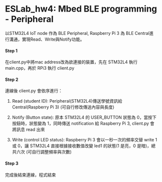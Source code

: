 # ESLab_hw4: Mbed BLE programming - Peripheral

以STM32L4 IoT node 作為 BLE Peripheral, Raspberry Pi 3 為 BLE Central進行溝通，實現Read、Write與Notify功能。

#### Step 1
在client.py中將mac address改為欲連接的裝置，先在 STM32L4 執行 main.cpp，再於 RPi3 執行 client.py

#### Step 2
連線後 client.py 會依序進行：

1. Read (student ID):
Peripheral(STM32L4)傳送學號資訊給 Central(Raspberry Pi 3) (可自行修改傳送內容與長度)

2. Notify (Button state):
原本 STM32L4 的 USER_BUTTON 狀態為 0，當按下按鈕時，狀態變為 1，同時傳送 notification 給 Raspberry Pi 3, client.py 會將訊息 read 出來

3. Write (control LED status):
Raspberry Pi 3 會以一秒一次的頻率交替 write 1 或 0，讓 STM32L4 直接根據接收數值改變 led1 的狀態(1 是亮，0 是暗)，總共六次
(可自行調整頻率與次數)

#### Step 3
完成後結束連線，程式結束
